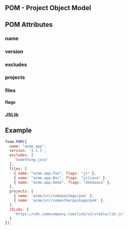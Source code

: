 ## POM - Project Object Model

## POM Attributes

### name

### version

### excludes

### projects

### files

#### flags

### JSLib

## Example

```javascript
foam.POM({
  name: "acme.app",
  version: '3.1.1',
  excludes: [
    'Something.java'
  ],
  files: [
    { name: "acme.app.Foo", flags: "js" },
    { name: "acme.app.Bar", flags: "js|java" },
    { name: "acme.app.Demo", flags: "demo&ava" },
  ],
  projects: [
    { name: 'acme/src/somepackage/pom' },
    { name: 'acme/src/someotherpackage/pom' },
  ],
  JSLibs: [
    'https://cdn.somecompany.com/link/v2/stable/lib.js'
  ]
});
```

